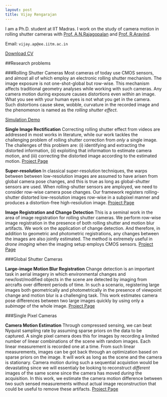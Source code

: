 ```yaml
---
layout: post
title: Vijay Rengarajan
---
```

I am a Ph.D. student at IIT Madras. I work on the study of camera motion in rolling shutter cameras with [Prof. A.N.Rajagopalan](http://www.ee.iitm.ac.in/~raju) and [Prof. R.Aravind](http://www.ee.iitm.ac.in/user/aravind/).

Email: `vijay.ap@ee.iitm.ac.in`

[Download CV](/pdf/cv_vijay_iitm.pdf)

##Research problems

###Rolling Shutter Cameras
Most cameras of today use CMOS sensors, and almost all of which employ an electronic rolling shutter mechanism. The image exposure is not one-shot-global but row-wise. This mechanism affects traditional geometry analyses while working with such cameras. Any camera motion during exposure causes distortions even _within_ an image. What you see with your human eyes is not what you get in the camera. Such distortions cause skew, wobble, curvature in the recorded image and the phenomenon is named as the _rolling shutter effect_.

[Simulation Demo](/rs_demo/)

**Single Image Rectification** Correcting rolling shutter effect from videos are addressed in most works in literature, while our work tackles the challenging problem of rolling shutter correction from _only_ a single image. The challenges of this problem are: (i) identifying and extracting the distorted information, (ii) exploiting that information to estimate camera motion, and (iii) correcting the distorted image according to the estimated motion. [Project Page](/rs_rect/)

**Super-resolution** In classical super-resolution techniques, the warps between between low-resolution images are assumed to have arisen from global camera pose changes, and this is true as long as global-shutter sensors are used. When rolling-shutter sensors are amployed, we need to consider row-wise camera pose changes. Our framework registers rolling-shutter distorted low-resolution images row-wise in a subpixel manner and produces a distortion-free high-resolution image. [Project Page](/rs_sr/)

**Image Registration and Change Detection** This is a seminal work in the area of image registration for rolling shutter cameras. We perform row-wise image registration in the presence of  both rolling shutter and motion blur artifacts. We work on the application of change detection. And therefore, in addition to geometric and photometric registrations, any changes between the images are also jointly estimated. The method is extremely useful in _drone imaging_ when the imaging setup employs CMOS sensors. [Project Page](/rs_cd/)

###Global Shutter Cameras

**Large-image Motion Blur Registration** Change detection is an important task in aerial imagery in which environmental changes and new/lost/modified objects in the scene are detected by imaging from aircrafts over different periods of time. In such a scenario, registering large images both geometrically and photometrically in the presence of viewpoint change and motion blur is a challenging task. This work estimates camera pose differences between two large images quickly by using only a _subimage_ of the whole image. [Project Page](/gs_mb/)

###Single Pixel Cameras

**Camera Motion Estimation** Through compressed sensing, we can beat Nyquist sampling rate by assuming sparse priors on the data to be captured. A single pixel camera does this for images by recording a limited number of linear combinations of the scene with random images. Each linear measurement is recorded one at a time. From such linear measurements, images can be got back through an optimization based on sparse priors on the image. It will work as long as the scene and the camera is stationary. Camera motion during such a sequential acquistion would be devastating since we will essentialy be looking to reconstruct _different_ images of the same scene since the camera has moved _during_ the acquisition. In this work, we estimate the camera motion difference between two such sensed measurements without actual image reconstruction that could be useful to remove these artifacts. [Project Page](/cs_mot/)
